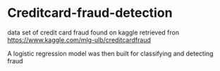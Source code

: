 # Creditcard-fraud-detection

data set of credit card fraud found on kaggle retrieved fron <https://www.kaggle.com/mlg-ulb/creditcardfraud>


A logistic regression model was then built for classifying and detecting fraud
